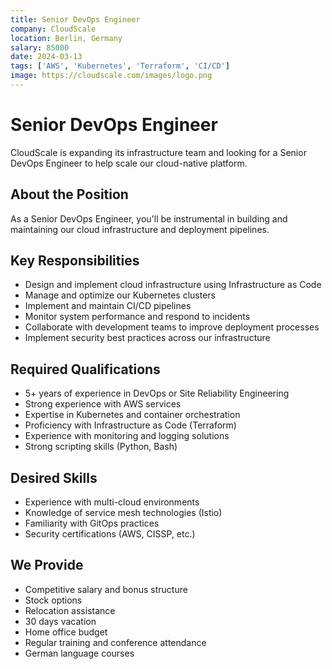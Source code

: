 ```yaml
---
title: Senior DevOps Engineer
company: CloudScale
location: Berlin, Germany
salary: 85000
date: 2024-03-13
tags: ['AWS', 'Kubernetes', 'Terraform', 'CI/CD']
image: https://cloudscale.com/images/logo.png
---
```


# Senior DevOps Engineer

CloudScale is expanding its infrastructure team and looking for a Senior DevOps Engineer to help scale our cloud-native platform.

## About the Position

As a Senior DevOps Engineer, you'll be instrumental in building and maintaining our cloud infrastructure and deployment pipelines.

## Key Responsibilities

- Design and implement cloud infrastructure using Infrastructure as Code
- Manage and optimize our Kubernetes clusters
- Implement and maintain CI/CD pipelines
- Monitor system performance and respond to incidents
- Collaborate with development teams to improve deployment processes
- Implement security best practices across our infrastructure

## Required Qualifications

- 5+ years of experience in DevOps or Site Reliability Engineering
- Strong experience with AWS services
- Expertise in Kubernetes and container orchestration
- Proficiency with Infrastructure as Code (Terraform)
- Experience with monitoring and logging solutions
- Strong scripting skills (Python, Bash)

## Desired Skills

- Experience with multi-cloud environments
- Knowledge of service mesh technologies (Istio)
- Familiarity with GitOps practices
- Security certifications (AWS, CISSP, etc.)

## We Provide

- Competitive salary and bonus structure
- Stock options
- Relocation assistance
- 30 days vacation
- Home office budget
- Regular training and conference attendance
- German language courses

